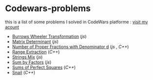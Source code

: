 # Codewars-problems

this is a list of some problems I solved in CodeWars platforme :  [visit my acount](https://www.codewars.com/users/RedScammer/) 

- [Burrows Wheeler Transformation](Burrows-Wheeler-Transformation) (*js*)
- [Matrix Determinant](Matrix-Determinant)  (*js*)
- [Number of Proper Fractions with Denominator d](Number-of-Proper-Fractions-with-Denominator-d) (*js* , *C++*)
- [Range Extraction](Range-Extraction)  (*C++*)
- [Strings Mix](Strings-Mix)  (*js*)
- [Sum by Factors](Sum-by-Factors)  (*js*)
- [Sums of Perfect Squares](Sums-of-Perfect-Squares)  (*C++*)
- [Snail](Snail)  (*C++*)